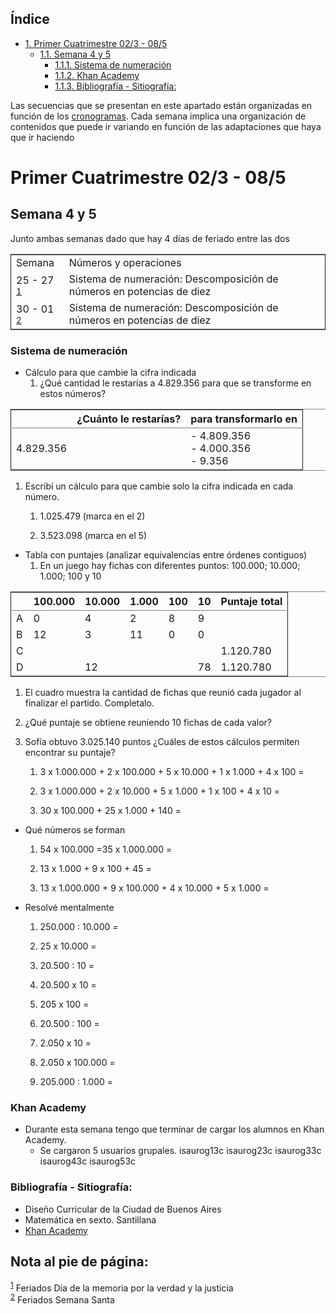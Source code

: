 <div id="table-of-contents">
<h2>&Iacute;ndice</h2>
<div id="text-table-of-contents">
<ul>
<li><a href="#sec-1">1. Primer Cuatrimestre 02/3 - 08/5</a>
<ul>
<li><a href="#sec-1-1">1.1. Semana 4 y 5</a>
<ul>
<li><a href="#sec-1-1-1">1.1.1. Sistema de numeración</a></li>
<li><a href="#sec-1-1-2">1.1.2. Khan Academy</a></li>
<li><a href="#sec-1-1-3">1.1.3. Bibliografía - Sitiografía:</a></li>
</ul>
</li>
</ul>
</li>
</ul>
</div>
</div>

Las secuencias que se presentan en este apartado están organizadas en función de los [cronogramas](cronogramasMat.md).
Cada semana implica una organización de contenidos que puede ir variando en función de las adaptaciones que haya que ir haciendo

# Primer Cuatrimestre 02/3 - 08/5<a id="sec-1"></a>

## Semana 4 y 5<a id="sec-1-1"></a>

Junto ambas semanas dado que hay 4 días de feriado entre las dos 

<table border="2" cellspacing="0" cellpadding="6" rules="groups" frame="hsides">


<colgroup>
<col  class="left" />

<col  class="left" />
</colgroup>
<tbody>
<tr>
<td class="left">Semana</td>
<td class="left">Números y operaciones</td>
</tr>


<tr>
<td class="left">25 - 27 <sup><a id="fnr.1" class="footref" href="#fn.1">1</a></sup></td>
<td class="left">Sistema de numeración: Descomposición de números en potencias de diez</td>
</tr>


<tr>
<td class="left">30 - 01 <sup><a id="fnr.2" class="footref" href="#fn.2">2</a></sup></td>
<td class="left">Sistema de numeración: Descomposición de números en potencias de diez</td>
</tr>
</tbody>
</table>

### Sistema de numeración<a id="sec-1-1-1"></a>

-   Cálculo para que cambie la cifra indicada
    1.  ¿Qué cantidad le restarías a 4.829.356 para que se transforme en estos números?

<table border="2" cellspacing="0" cellpadding="6" rules="groups" frame="hsides">


<colgroup>
<col  class="right" />

<col  class="left" />

<col  class="left" />
</colgroup>
<thead>
<tr>
<th scope="col" class="right">&#xa0;</th>
<th scope="col" class="left">¿Cuánto le restarías?</th>
<th scope="col" class="left">para transformarlo en</th>
</tr>
</thead>

<tbody>
<tr>
<td class="right">4.829.356</td>
<td class="left">&#xa0;</td>
<td class="left">- 4.809.356</br> - 4.000.356</br> - 9.356</td>
</tr>
</tbody>
</table>

1.  Escribí un cálculo para que cambie solo la cifra indicada en cada número.
    1.  1.025.479 (marca en el 2)
    
    2.  3.523.098 (marca en el 5)

-   Tabla con puntajes (analizar equivalencias entre órdenes contiguos)
    1.  En un juego hay fichas con diferentes puntos: 100.000; 10.000; 1.000; 100 y 10

<table border="2" cellspacing="0" cellpadding="6" rules="groups" frame="hsides">


<colgroup>
<col  class="left" />

<col  class="right" />

<col  class="right" />

<col  class="right" />

<col  class="right" />

<col  class="right" />

<col  class="left" />
</colgroup>
<thead>
<tr>
<th scope="col" class="left">&#xa0;</th>
<th scope="col" class="right">100.000</th>
<th scope="col" class="right">10.000</th>
<th scope="col" class="right">1.000</th>
<th scope="col" class="right">100</th>
<th scope="col" class="right">10</th>
<th scope="col" class="left">Puntaje total</th>
</tr>
</thead>

<tbody>
<tr>
<td class="left">A</td>
<td class="right">0</td>
<td class="right">4</td>
<td class="right">2</td>
<td class="right">8</td>
<td class="right">9</td>
<td class="left">&#xa0;</td>
</tr>


<tr>
<td class="left">B</td>
<td class="right">12</td>
<td class="right">3</td>
<td class="right">11</td>
<td class="right">0</td>
<td class="right">0</td>
<td class="left">&#xa0;</td>
</tr>


<tr>
<td class="left">C</td>
<td class="right">&#xa0;</td>
<td class="right">&#xa0;</td>
<td class="right">&#xa0;</td>
<td class="right">&#xa0;</td>
<td class="right">&#xa0;</td>
<td class="left">1.120.780</td>
</tr>


<tr>
<td class="left">D</td>
<td class="right">&#xa0;</td>
<td class="right">12</td>
<td class="right">&#xa0;</td>
<td class="right">&#xa0;</td>
<td class="right">78</td>
<td class="left">1.120.780</td>
</tr>
</tbody>
</table>

1.  El cuadro muestra la cantidad de fichas que reunió cada jugador al finalizar el partido. Completalo.

2.  ¿Qué puntaje se obtiene reuniendo 10 fichas de cada valor?

3.  Sofía obtuvo 3.025.140 puntos ¿Cuáles de estos cálculos permiten encontrar su puntaje?
    1.  3 x 1.000.000 + 2 x 100.000 + 5 x 10.000 + 1 x 1.000 + 4 x 100 =
    
    2.  3 x 1.000.000 + 2 x 10.000 + 5 x 1.000 + 1 x 100 + 4 x 10 =
    
    3.  30 x 100.000 + 25 x 1.000 + 140 =

-   Qué números se forman
    1.  54 x 100.000 =35 x 1.000.000 =
    
    2.  13 x 1.000 + 9 x 100 + 45 =
    
    3.  13 x 1.000.000 + 9 x 100.000 + 4 x 10.000 + 5 x 1.000 =

-   Resolvé mentalmente
    1.  250.000 : 10.000 =
    
    2.  25 x 10.000 =
    
    3.  20.500 : 10 =
    
    4.  20.500 x 10 =
    
    5.  205 x 100 =
    
    6.  20.500 : 100 =
    
    7.  2.050 x 10 =
    
    8.  2.050 x 100.000 =
    
    9.  205.000 : 1.000 =

### Khan Academy<a id="sec-1-1-2"></a>

-   Durante esta semana tengo que terminar de cargar los alumnos en Khan Academy.
    -   Se cargaron 5 usuarios grupales.
        isaurog13c
        isaurog23c
        isaurog33c
        isaurog43c
        isaurog53c

### Bibliografía - Sitiografía:<a id="sec-1-1-3"></a>

-   Diseño Curricular de la Ciudad de Buenos Aires
-   Matemática en sexto. Santillana
-   [Khan Academy](http://es.khanacademy.org)

<div id="footnotes">
<h2 class="footnotes">Nota al pie de p&aacute;gina: </h2>
<div id="text-footnotes">

<div class="footdef"><sup><a id="fn.1" class="footnum" href="#fnr.1">1</a></sup> Feriados Día de la memoria por la verdad y la justicia</div>

<div class="footdef"><sup><a id="fn.2" class="footnum" href="#fnr.2">2</a></sup> Feriados Semana Santa</div>


</div>
</div>
